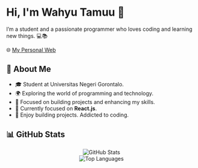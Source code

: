 <!-- ## Hi there 👋 -->

<!--
**whyutams/whyutams** is a ✨ _special_ ✨ repository because its `README.md` (this file) appears on your GitHub profile.

Here are some ideas to get you started:

- 🔭 I’m currently working on ...
- 🌱 I’m currently learning ...
- 👯 I’m looking to collaborate on ...
- 🤔 I’m looking for help with ...
- 💬 Ask me about ...
- 📫 How to reach me: ...
- 😄 Pronouns: ...
- ⚡ Fun fact: ...
-->
# Hi, I'm Wahyu Tamuu 👋

I’m a student and a passionate programmer who loves coding and learning new things. 💻📚

🌐 [My Personal Web](https://kaify.vercel.app)

## 🌱 About Me
- 🎓 Student at Universitas Negeri Gorontalo. 
- 🌍 Exploring the world of programming and technology.
- 🌟 Focused on building projects and enhancing my skills.
- 🔭 Currently focused on **React.js**.
- 🚀 Enjoy building projects. Addicted to coding. 

## 📊 GitHub Stats
<div align="center">
  <img src="https://github-readme-stats.vercel.app/api?username=whyutams&show_icons=true&hide_title=true&hide=prs" alt="GitHub Stats" /> </br>
  <img src="https://github-readme-stats.vercel.app/api/top-langs/?username=whyutams&layout=compact" alt="Top Languages" />
</div>
 

 

